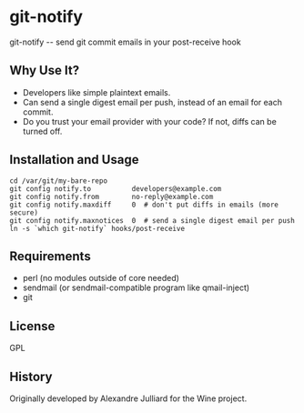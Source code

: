 # git-notify #

git-notify -- send git commit emails in your post-receive hook

## Why Use It? ##

* Developers like simple plaintext emails.
* Can send a single digest email per push, instead of an email for each commit.
* Do you trust your email provider with your code? If not, diffs can be turned off.

## Installation and Usage ##

    cd /var/git/my-bare-repo
    git config notify.to          developers@example.com
    git config notify.from        no-reply@example.com
    git config notify.maxdiff     0  # don't put diffs in emails (more secure)
    git config notify.maxnotices  0  # send a single digest email per push
    ln -s `which git-notify` hooks/post-receive

## Requirements ##

* perl (no modules outside of core needed)
* sendmail (or sendmail-compatible program like qmail-inject)
* git

## License ##

GPL

## History ##

Originally developed by Alexandre Julliard for the Wine project.

